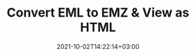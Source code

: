 ---
############################# Static ############################
layout: "autogen"
date: 2021-10-02T14:22:14+03:00
draft: false
path: "total/net/conversion/eml-to-emz/"

############################# Head ############################
head_title: "Convert EML to EMZ in C# VB.NET & View as HTML"
head_description: "Code example to convert EML to EMZ and 100+ other file formats in .NET (C#, VB.NET, ASP.NET & .NET Core) applications. Display the Converted EMZ document as HTML viewer."

############################# Header ############################
title: "Convert EML to EMZ & View as HTML"
description: "Programmatically convert EML to EMZ in .NET applications using flexible options to customize the resultant document. Convert the complete document or specific pages based on page numbers or selective page ranges using the .NET document conversion library."

############################# SubMenu ############################
submenu:
    enable: false

############################# Content ############################
content:
    enable: true
    block:
    - title_left: "EML to EMZ Conversion in C# .NET"
      content_left: |
          EML to EMZ file conversion using C#. Add watermark and view the converted document as HTML without using any external software.

          -   Create **Converter** object to convert EML document
          -   Set the convert options for EMZ format
          -   Call **Convert** method of **Converter** class instance for conversion to EMZ
          -   Set options for HTML viewer
          -   Create **Viewer** object to view converted EMZ as HTML
          
      title_right: "Convert Whole Document or Specific Pages"
      content_right: |
          You require `GroupDocs.Conversion` & `GroupDocs.Viewer` namespaces to convert between a wide range of popular document types such as PDF, Microsoft Word, Excel, PowerPoint, Project, Outlook, HTML, diagrams and image file formats. Explore other [.NET APIs for Office documents](https://products.conholdate.com/total/net/) as offered by Conholdate.Total.
          
          Get the respective assembly files from the [downloads](https://downloads.conholdate.com/total/net) or fetch the whole package from [Nuget](https://www.nuget.org/packages/Conholdate.Total/) to add 'Conholdate.Total` directly in your workspace.
          
      code: |
          ```cs {linenos=false}
          // Convert EML to EMZ using GroupDocs.Conversion API
          // Create Converter object to convert EML document
          using (Converter converter = new Converter("input.eml"))
          {
              // set the convert options for EMZ format
              var convertOptions = converter.GetPossibleConversions()["emz"].ConvertOptions;

              // convert to EMZ format
              converter.Convert("output.emz", convertOptions);
          }

          // Set options for HTML viewer
          HtmlViewOptions viewOptions = HtmlViewOptions.ForEmbeddedResources("output{0}.html");

          // Create Viewer object to view converted EMZ as HTML
          using (Viewer viewer = new Viewer("output.emz"))
          {
              viewer.View(viewOptions);
          }
          ```
    - title_left: "Add Watermark to Converted EMZ in C#"
      content_left: |
          Accurately convert documents (EML to EMZ) exactly as the original file and apply text or image watermarks to the converted document pages using C# .NET.

          -   Create **Converter** object to convert EML document
          -   Create new instance of **WatermarkOptions** class
          -   Specify watermark properties (color, width, text, image etc)
          -   Instantiate the proper **ConvertOptions** class
          -   Set **Watermark** property of the **ConvertOptions** instance
          -   Call **Convert** method of **Converter** class instance for conversion to EMZ
        
      title_right: "Source Document Information Extraction"
      content_right: |
          The documents information extraction feature not only allows getting the basic information about the source document file but it also supports extracting some valuable file-format specific information such as project start and end dates of a Microsoft Project file, any printing restrictions on a PDF document, list of folders enclosed in an Outlook data file etc. 

          Convert popular document file formats on different operating systems such as Windows, Linux or macOS while using platforms such as Windows Azure, Mono and Xamarin.
          
      code: |
          ```cs {linenos=false}
          // Create Converter object to convert EML document
          using (Converter converter = new Converter("input.eml"))
          {
              // Create new instance of WatermarkOptions class
              WatermarkOptions watermark = new WatermarkOptions
              {
                  Text = "Sample watermark",
                  Color = Color.Red,
                  Width = 100,
                  Height = 100,
                  Background = true
              };

              // Instantiate the proper ConvertOptions class
              PdfConvertOptions options = new PdfConvertOptions
              {
                  Watermark = watermark
              };

              // convert to EMZ format
              converter.Convert("output.emz", options);
          }
          ```
############################# About Formats ############################
about_formats:
    enable: false
############################# More Formats ############################
more_formats:
    enable: true
    auto: false
    other_out_formats: PDF DOCX DOT DOTX DOTM TXT RTF HTML MHTML XLS XLSX XLSM XLT XLTX XLTM CSV DIF PPT PPTX PPS PPSX POT POTX POTM ODT OTT OTP ODP ODS EMZ WMZ SVGZ TEX DCM WMF BMP PNG GIF JPEG TIFF
############################# Back to top ###############################
back_to_top:
  enable: true
---